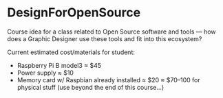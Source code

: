 # DesignForOpenSource
Course idea for a class related to Open Source software and tools — how does a Graphic Designer use these tools and fit into this ecosystem?

Current estimated cost/materials for student:
- Raspberry Pi B model3 ≈ $45
- Power supply ≈ $10
- Memory card w/ Raspbian already installed ≈ $20
≈ $70–100 for physical stuff (use beyond the end of this course...)
